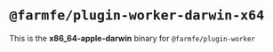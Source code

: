 # `@farmfe/plugin-worker-darwin-x64`

This is the **x86_64-apple-darwin** binary for `@farmfe/plugin-worker`
